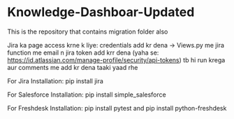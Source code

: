 # Knowledge-Dashboar-Updated
This is the repository that contains migration folder also

Jira ka page access krne k liye:
credentials add kr dena -> Views.py me jira function me email n jira token add krr dena (yaha se: https://id.atlassian.com/manage-profile/security/api-tokens) tb hi run krega
aur comments me add kr dena taaki yaad rhe


For Jira Installation:
pip install jira

For Salesforce Installation:
pip install simple_salesforce

For Freshdesk Installation:
pip install pytest and 
pip install python-freshdesk

